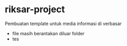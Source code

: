 # riksar-project
Pembuatan template untuk media informasi di verbasar

- file masih berantakan diluar folder
- tes
